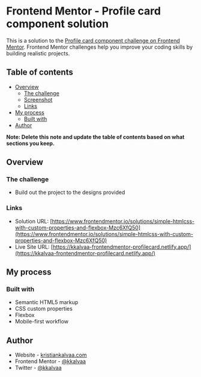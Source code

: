 # Frontend Mentor - Profile card component solution

This is a solution to the [Profile card component challenge on Frontend Mentor](https://www.frontendmentor.io/challenges/profile-card-component-cfArpWshJ). Frontend Mentor challenges help you improve your coding skills by building realistic projects. 

## Table of contents

- [Overview](#overview)
  - [The challenge](#the-challenge)
  - [Screenshot](#screenshot)
  - [Links](#links)
- [My process](#my-process)
  - [Built with](#built-with)
- [Author](#author)

**Note: Delete this note and update the table of contents based on what sections you keep.**

## Overview

### The challenge

- Build out the project to the designs provided

### Links

- Solution URL: [https://www.frontendmentor.io/solutions/simple-htmlcss-with-custom-properties-and-flexbox-Mzc6XfQ50](https://www.frontendmentor.io/solutions/simple-htmlcss-with-custom-properties-and-flexbox-Mzc6XfQ50)
- Live Site URL: [https://kkalvaa-frontendmentor-profilecard.netlify.app/](https://kkalvaa-frontendmentor-profilecard.netlify.app/)

## My process

### Built with

- Semantic HTML5 markup
- CSS custom properties
- Flexbox
- Mobile-first workflow


## Author

- Website - [kristiankalvaa.com](https://kristiankalvaa.com)
- Frontend Mentor - [@kkalvaa](https://www.frontendmentor.io/profile/kkalvaa)
- Twitter - [@kkalvaa](https://www.twitter.com/kkalvaa)